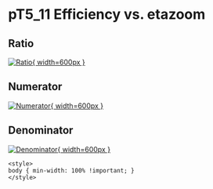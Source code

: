 # pT5_11 Efficiency vs. etazoom

## Ratio

[![Ratio](../mtv/var/pT5_11_eff_etazoom.png){ width=600px }](../mtv/var/pT5_11_eff_etazoom.pdf)

## Numerator

[![Numerator](../mtv/num/pT5_11_eff_etazoom_num.png){ width=600px }](../mtv/num/pT5_11_eff_etazoom_num.pdf)

## Denominator

[![Denominator](../mtv/den/pT5_11_eff_etazoom_den.png){ width=600px }](../mtv/den/pT5_11_eff_etazoom_den.pdf)


``` {=html}
<style>
body { min-width: 100% !important; }
</style>
```
